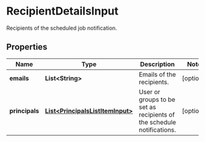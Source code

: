 

# RecipientDetailsInput

Recipients of the scheduled job notification.

## Properties

| Name | Type | Description | Notes |
|------------ | ------------- | ------------- | -------------|
|**emails** | **List&lt;String&gt;** | Emails of the recipients. |  [optional] |
|**principals** | [**List&lt;PrincipalsListItemInput&gt;**](PrincipalsListItemInput.md) | User or groups to be set as recipients of the schedule notifications. |  [optional] |



